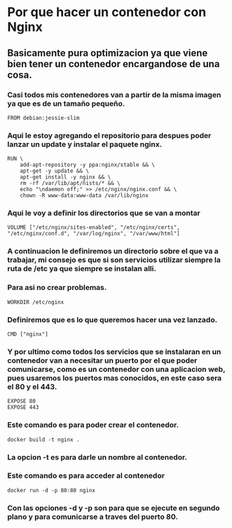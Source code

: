 # Por que hacer un contenedor con Nginx
## Basicamente pura optimizacion ya que viene bien tener un contenedor encargandose de una cosa.

### Casi todos mis contenedores van a partir de la misma imagen ya que es de un tamaño pequeño.

```
FROM debian:jessie-slim
```

### Aqui le estoy agregando el repositorio para despues poder lanzar un update y instalar el paquete nginx.
```
RUN \
    add-apt-repository -y ppa:nginx/stable && \
    apt-get -y update && \
    apt-get install -y nginx && \
    rm -rf /var/lib/apt/ñists/* && \
    echo "\ndaemon off;" >> /etc/nginx/nginx.conf && \
    chown -R www-data:www-data /var/lib/nginx
```

### Aqui le voy a definir los directorios que se van a montar
```
VOLUME ["/etc/nginx/sites-enabled", "/etc/nginx/certs", "/etc/nginx/conf.d", "/var/log/nginx", "/var/www/html"]
```
### A continuacion le definiremos un directorio sobre el que va a trabajar, mi consejo es que si son servicios utilizar siempre la ruta de /etc ya que siempre se instalan alli.
### Para asi no crear problemas.
```
WORKDIR /etc/nginx
```
### Definiremos que es lo que queremos hacer una vez lanzado.
```
CMD ["nginx"]
```
### Y por ultimo como todos los servicios que se instalaran en un contenedor van a necesitar un puerto por el que poder comunicarse, como es un contenedor con una aplicacion web, pues usaremos los puertos mas conocidos, en este caso sera el 80 y el 443.
```
EXPOSE 80
EXPOSE 443
```
### Este comando es para poder crear el contenedor.
```
docker build -t nginx .
```
### La opcion -t es para darle un nombre al contenedor.

### Este comando es para acceder al contenedor
```
docker run -d -p 80:80 nginx
```
### Con las opciones -d y -p son para que se ejecute en segundo plano y para comunicarse a traves del puerto 80.
